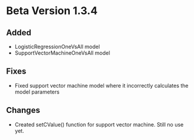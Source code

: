 # Beta Version 1.3.4

## Added

* LogisticRegressionOneVsAll model
* SupportVectorMachineOneVsAll model

## Fixes

* Fixed support vector machine model where it incorrectly calculates the model parameters

## Changes

* Created setCValue() function for support vector machine. Still no use yet.
